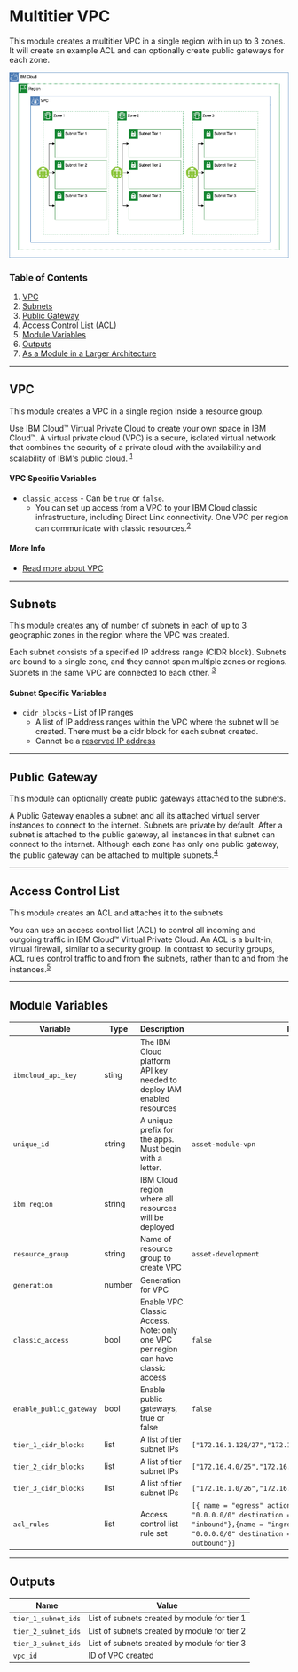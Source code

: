# Multitier VPC

This module creates a multitier VPC in a single region with in up to 3 zones. It will create an example ACL and can optionally create public gateways for each zone. 


![Multitier VPC](./.docs/multitier_vpc_pg.png)

### Table of Contents

1. [VPC](##VPC)
2. [Subnets](##Subnets)
3. [Public Gateway](##public%20gateway)
4. [Access Control List (ACL)](##Access%20Control%20List)
5. [Module Variables](##module%20variables)
6. [Outputs](##Outputs)
7. [As a Module in a Larger Architecture](##As-a-Module-in-a-Larger-Architecture)
------

## VPC

This module creates a VPC in a single region inside a resource group.

Use IBM Cloud™ Virtual Private Cloud to create your own space in IBM Cloud™. A virtual private cloud (VPC) is a secure, isolated virtual network that combines the security of a private cloud with the availability and scalability of IBM's public cloud. <sup>[1](https://cloud.ibm.com/docs/vpc?topic=vpc-about-vpc)</sup>

#### VPC Specific Variables

- `classic_access` - Can be `true` or `false`. 
    - You can set up access from a VPC to your IBM Cloud classic infrastructure, including Direct Link connectivity. One VPC per region can communicate with classic resources.<sup>[2](https://cloud.ibm.com/docs/vpc?topic=vpc-about-vpc#about-classic-access)</sup>

#### More Info

- [Read more about VPC](https://cloud.ibm.com/docs/vpc?topic=vpc-about-vpc)
-------

## Subnets

This module creates any of number of subnets in each of up to 3 geographic zones in the region where the VPC was created.

Each subnet consists of a specified IP address range (CIDR block). Subnets are bound to a single zone, and they cannot span multiple zones or regions. Subnets in the same VPC are connected to each other. <sup>[3](https://cloud.ibm.com/docs/vpc?topic=vpc-about-networking-for-vpc#subnets-in-the-vpc)</sup>

#### Subnet Specific Variables

- `cidr_blocks` - List of IP ranges
    - A list of IP address ranges within the VPC where the subnet will be created. There must be a cidr block for each subnet created.
    - Cannot be a [reserved IP address](https://cloud.ibm.com/docs/vpc?topic=vpc-about-networking-for-vpc#reserved-ip-addresses)

-----

## Public Gateway

This module can optionally create public gateways attached to the subnets.

A Public Gateway enables a subnet and all its attached virtual server instances to connect to the internet. Subnets are private by default. After a subnet is attached to the public gateway, all instances in that subnet can connect to the internet. Although each zone has only one public gateway, the public gateway can be attached to multiple subnets.<sup>[4](https://cloud.ibm.com/docs/vpc?topic=vpc-about-networking-for-vpc#public-gateway-for-external-connectivity)</sup>

-----

## Access Control List

This module creates an ACL and attaches it to the subnets

You can use an access control list (ACL) to control all incoming and outgoing traffic in IBM Cloud™ Virtual Private Cloud. An ACL is a built-in, virtual firewall, similar to a security group. In contrast to security groups, ACL rules control traffic to and from the subnets, rather than to and from the instances.<sup>[5](https://cloud.ibm.com/docs/vpc?topic=vpc-using-acls)

---

## Module Variables

| Variable                | Type   | Description                                                                      | Default                                                                                                                                                                                                               |
| ----------------------- | ------ | -------------------------------------------------------------------------------- | --------------------------------------------------------------------------------------------------------------------------------------------------------------------------------------------------------------------- |
| `ibmcloud_api_key`      | sting  | The IBM Cloud platform API key needed to deploy IAM enabled resources            |
| `unique_id`             | string | A unique prefix for the apps. Must begin with a letter.                          | `asset-module-vpn`                                                                                                                                                                                                    |
| `ibm_region`            | string | IBM Cloud region where all resources will be deployed                            |
| `resource_group`        | string | Name of resource group to create VPC                                             | `asset-development`                                                                                                                                                                                                   |
| `generation`            | number | Generation for VPC                                                               |
| `classic_access`        | bool   | Enable VPC Classic Access. Note: only one VPC per region can have classic access | `false`                                                                                                                                                                                                               |
| `enable_public_gateway` | bool   | Enable public gateways, true or false                                            | `false`                                                                                                                                                                                                               |
| `tier_1_cidr_blocks`    | list   | A list of tier subnet IPs                                                        | `["172.16.1.128/27","172.16.3.128/27","172.16.5.128/27"]`                                                                                                                                                             |
| `tier_2_cidr_blocks`    | list   | A list of tier subnet IPs                                                        | `["172.16.4.0/25","172.16.2.0/25","172.16.0.0/25"]`                                                                                                                                                                   |
| `tier_3_cidr_blocks`    | list   | A list of tier subnet IPs                                                        | `["172.16.1.0/26","172.16.3.0/26","172.16.5.0/26"]`                                                                                                                                                                   |
| `acl_rules`             | list   | Access control list rule set                                                     | `[{ name = "egress" action = "allow" source = "0.0.0.0/0" destination = "0.0.0.0/0" direction = "inbound"},{name = "ingress" action = "allow" source = "0.0.0.0/0" destination = "0.0.0.0/0" direction = outbound"}]` |

---

## Outputs

| Name                | Value                                        |
| ------------------- | -------------------------------------------- |
| `tier_1_subnet_ids` | List of subnets created by module for tier 1 |
| `tier_2_subnet_ids` | List of subnets created by module for tier 2 |
| `tier_3_subnet_ids` | List of subnets created by module for tier 3 |
| `vpc_id`            | ID of VPC created                            |
